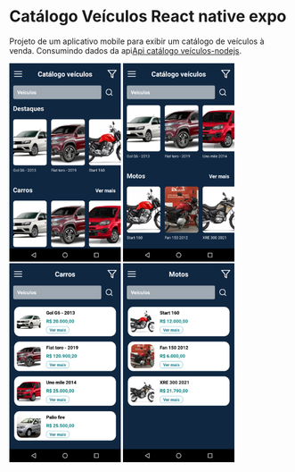 # Catálogo Veículos React native expo

Projeto de um aplicativo mobile para exibir um catálogo de veículos à venda. Consumindo dados da api<a href="https://github.com/cesar99144/Api-CatalogosVeiculos-NodeJS" target="_blank">Api catálogo veículos-nodejs</a>. 

<p float="left">
    <img src="imagensProjeto/1.Home.png" alt="drawing" width="200" >
    <img src="imagensProjeto/2.Home.png" alt="drawing" width="200" >
    <img src="imagensProjeto/3.Carros.png" alt="drawing" width="200">
    <img src="imagensProjeto/4.Motos.png" alt="drawing" width="200">
</p>
